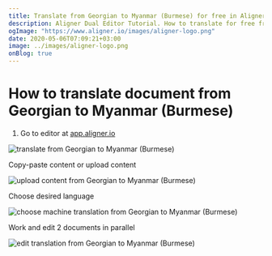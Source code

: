 ```yaml
---
title: Translate from Georgian to Myanmar (Burmese) for free in Aligner Editor
description: Aligner Dual Editor Tutorial. How to translate for free from Georgian to Myanmar (Burmese). Aligner is multilingual document management platform. 
ogImage: "https://www.aligner.io/images/aligner-logo.png"
date: 2020-05-06T07:09:21+03:00
image: ../images/aligner-logo.png
onBlog: true
---
```


# How to translate document from Georgian to Myanmar (Burmese)

1. Go to editor at [app.aligner.io](https://app.aligner.io "Aligner App web page")

![translate from Georgian to Myanmar (Burmese)](../aligner-blank-editor.png "translate from Georgian to Myanmar (Burmese)")

Copy-paste content or upload content

![upload content from Georgian to Myanmar (Burmese)](../aligner-uploaded-document.png "upload content from Georgian to Myanmar (Burmese)")

Choose desired language

![choose machine translation from Georgian to Myanmar (Burmese)](../aligner-language-dropdown.png "choose machine translation from Georgian to Myanmar (Burmese)")

Work and edit 2 documents in parallel

![edit translation from Georgian to Myanmar (Burmese)](../aligner-double-sitded-editor.png "edit translation from Georgian to Myanmar (Burmese)")

